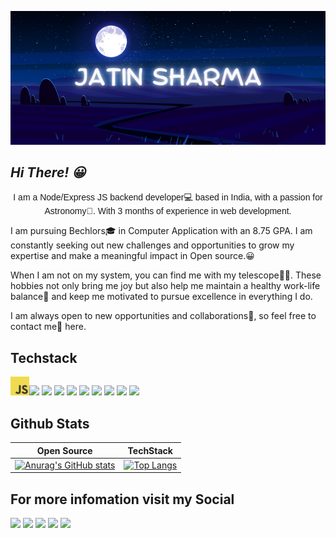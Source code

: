 ![img](Jatin%20Sharma.png)

## _Hi There! 😀_
<p style="text-align: center;font-family:Arial">I am a Node/Express JS backend developer💻 based in India, with a passion for Astronomy🌌. With 3 months of experience in web development.

I am pursuing Bechlors🎓 in Computer Application with an 8.75 GPA. I am constantly seeking out new challenges and opportunities to grow my expertise and make a meaningful impact in Open source.😀

When I am not on my system, you can find me with my telescope🔭✨. These hobbies not only bring me joy but also help me maintain a healthy work-life balance💪 and keep me motivated to pursue excellence in everything I do.

I am always open to new opportunities and collaborations🤝, so feel free to contact me📱 here.


## Techstack
<img src="https://raw.githubusercontent.com/github/explore/80688e429a7d4ef2fca1e82350fe8e3517d3494d/topics/javascript/javascript.png" height="30px"><img src="https://cdn-icons-png.flaticon.com/512/174/174854.png" height="30px">
<img src="https://cdn-icons-png.flaticon.com/512/732/732190.png" height="30px">
<img src="https://img.icons8.com/color/512/nodejs.png" height="30px">
<img src="https://img.icons8.com/ios/512/express-js.png" height="30px">
<img src="https://img.icons8.com/color/512/c-plus-plus-logo.png" height="30px">
<img src="https://img.icons8.com/color/512/c-programming.png" height="30px">
<img src="https://img.icons8.com/color/512/android-studio--v3.png" height="30px">
<img src="https://img.icons8.com/color/512/git.png" height="30px">
<img src="https://img.icons8.com/color/512/kotlin.png" height="30px">



## Github Stats
  
| Open Source | TechStack |
|-------------|-----------|
| [![Anurag's GitHub stats](https://github-readme-stats.vercel.app/api?username=JatinSharma32&theme=tokyonight&show_icons=true&border_color=adffd6)](https://github.com/anuraghazra/github-readme-stats) | [![Top Langs](https://github-readme-stats.vercel.app/api/top-langs/?username=JatinSharma32&theme=tokyonight&layout=compact&border_color=adffd6)](https://github.com/anuraghazra/github-readme-stats) |
  
  
  
## For more infomation visit my Social
<a href="https://www.linkedin.com/in/jatin-sharma-a4b08b22b/"><img src="https://img.icons8.com/color/512/linkedin.png" height="30px"></a>
<a href="https://www.showwcase.com/jastro"><img src="https://pbs.twimg.com/profile_images/1551832778077274113/LaGTt0TU_400x400.jpg" height="30px"></a>
<a href="https://wellfound.com/u/jatin-kumar-sharma"><img src="https://static.wikia.nocookie.net/logopedia/images/d/df/Wellfound_2022_Icon.svg/revision/latest?cb=20221209174809" height="30px"></a>
<a href="https://dev.to/jatinsharma32"><img src="https://img.icons8.com/windows/256/dev.png" height="30px"></a>
<a href="https://replit.com/@jatinsharma9038"><img src="https://img.icons8.com/color/256/replit.png" height="30px"></a>
